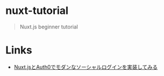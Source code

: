 # nuxt-tutorial

> Nuxt.js beginner tutorial

# Links

- [Nuxt.jsとAuth0でモダンなソーシャルログインを実装してみる](https://tech.smartcamp.co.jp/entry/2019/05/31/185456)
